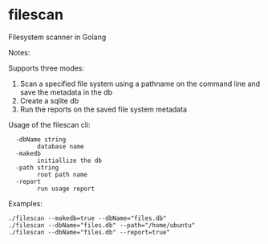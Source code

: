 # filescan
Filesystem scanner in Golang

Notes:

Supports three modes:

1. Scan a specified file system using a pathname on the command line and save the
metadata in the db
1. Create a sqlite db
1. Run the reports on the saved file system metadata

Usage of the filescan cli:

```
  -dbName string
        database name
  -makedb
        initiallize the db
  -path string
        root path name
  -report
        run usage report
```

Examples:

```
./filescan --makedb=true --dbName="files.db"
./filescan --dbName="files.db" --path="/home/ubuntu"
./filescan --dbName="files.db" --report=true"
```
